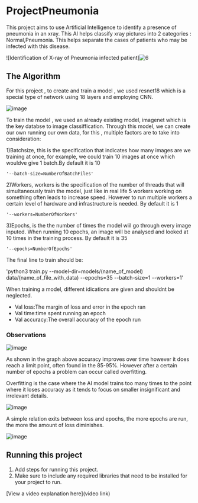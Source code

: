 # ProjectPneumonia

 This project aims to use Artificial Intelligence to identify a presence of pneumonia in an xray. This AI helps classify xray pictures into 2 categories : Normal,Pneumonia. This helps separate the cases of patients who may be infected with this disease.

![Identification of X-ray of Pneumonia infected patient]![6](https://github.com/yoyofuji/ProjectPneumonia/assets/174374607/4480a308-23f0-48e5-8cba-d5a41264a2ab)


## The Algorithm

For this project , to create and train a model , we used resnet18 which is a special type of network using 18 layers and employing CNN. 

![image](https://github.com/yoyofuji/ProjectPneumonia/assets/174374607/1bc243ca-7298-4caf-85f7-9e3a42a068cc)

To train the model , we used an already existing model, imagenet which is the key databse to image classiffication.
Through this model, we can create our own running our own data, for this , multiple factors are to take into consideration:

  1)Batchsize, this is the specification that indicates how many images are we training at once, for example, we could train 10 images at once which wouldve give 1 batch.By default it is 10
  
    '--batch-size=NumberOfBatchFiles'
    
  2)Workers, workers is the specification of the number of threads that will simultaneously train the model, just like in real life 5 workers working on something often leads to increase speed. 
    However to run multiple workers a certain level of hardware and infrastructure is needed. By default it is 1
    
    '--workers=NumberOfWorkers'
    
  3)Epochs, is the the number of times the model wiil go through every image inputed. When running 10 epochs, an image will be analysed and looked at 10 times in the training process. By default it is 35
  
    '--epochs=NumberOfEpochs'

    
The final line to train should be:

'python3 train.py --model-dir=models/(name_of_model) data/(name_of_file_with_data) --epochs=35 --batch-size=1 --workers=1'

When training a model, different idications are given and shouldnt be neglected.
 - Val loss:The margin of loss and error in the epoch ran
 - Val time:time spent running an epoch
 - Val accuracy:The overall accuracy of the epoch run
 
### Observations

![image](https://github.com/yoyofuji/ProjectPneumonia/assets/174374607/dce6f0f1-d161-46a1-b3d7-ec2091c73b2e)

As shown in the graph above accuracy improves over time however it does reach a limit point, often found in the 85-95%. However after a certain number of epochs a problem can occur called overfitting. 

Overfitting is the case where the AI model trains too many times to the point where it loses accuracy as it tends to focus on smaller insignificant and irrelevant details. 

![image](https://github.com/yoyofuji/ProjectPneumonia/assets/174374607/9cf3760d-9e56-45ca-a2a9-f2be6b0bf841)

A simple relation exits between loss and epochs, the more epochs are run, the more the amount of loss diminishes.

![image](https://github.com/yoyofuji/ProjectPneumonia/assets/174374607/391652b5-4127-421f-9776-f6ef18996a01)

## Running this project

1. Add steps for running this project.
2. Make sure to include any required libraries that need to be installed for your project to run.

[View a video explanation here](video link)

